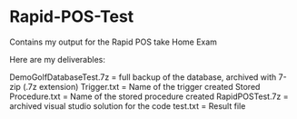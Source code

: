 # Rapid-POS-Test
Contains my output for the Rapid POS take Home Exam

Here are my deliverables:

DemoGolfDatabaseTest.7z = full backup of the database, archived with 7-zip (.7z extension)
Trigger.txt = Name of the trigger created
Stored Procedure.txt = Name of the stored procedure created
RapidPOSTest.7z = archived visual studio solution for the code
test.txt = Result file
